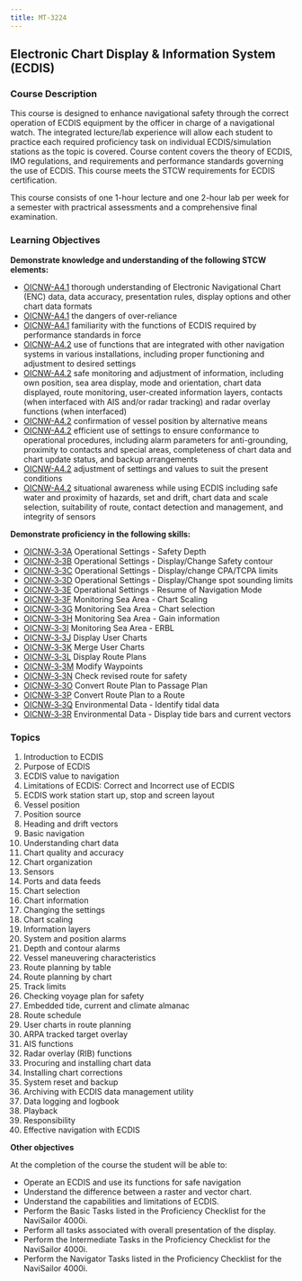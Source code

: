```yaml
---
title: MT-3224
---
```


## Electronic Chart Display & Information System (ECDIS) 

### Course Description

This course is designed to enhance navigational safety through the correct operation of ECDIS equipment by the officer in charge of a navigational watch. The integrated lecture/lab experience will allow each student to practice each required proficiency task on individual ECDIS/simulation stations as the topic is covered. Course content covers the theory of ECDIS, IMO regulations, and requirements and performance standards governing the use of ECDIS. This course meets the STCW requirements for ECDIS certification.

This course consists of one 1-hour lecture and one 2-hour lab per week for a semester with practrical assessments and a comprehensive final examination.


### Learning Objectives

**Demonstrate knowledge and understanding of the following STCW elements:**

* [OICNW-A4.1](21#OICNW-A4\.1) thorough understanding of Electronic Navigational Chart (ENC) data, data accuracy, presentation rules, display options and other chart data formats
* [OICNW-A4.1](21#OICNW-A4\.1) the dangers of over-reliance
* [OICNW-A4.1](21#OICNW-A4\.1) familiarity with the functions of ECDIS required by performance standards in force
* [OICNW-A4.2](21#OICNW-A4\.2) use of functions that are integrated with other navigation systems in various installations, including proper functioning and adjustment to desired settings
* [OICNW-A4.2](21#OICNW-A4\.2) safe monitoring and adjustment of information, including own position, sea area display, mode and orientation, chart data displayed, route monitoring, user-created information layers, contacts (when interfaced with AIS and/or radar tracking) and radar overlay functions (when interfaced)
* [OICNW-A4.2](21#OICNW-A4\.2) confirmation of vessel position by alternative means
* [OICNW-A4.2](21#OICNW-A4\.2) efficient use of settings to ensure conformance to operational procedures, including alarm parameters for anti-grounding, proximity to contacts and special areas, completeness of chart data and chart update status, and backup arrangements
* [OICNW-A4.2](21#OICNW-A4\.2) adjustment of settings and values to suit the present conditions
* [OICNW-A4.2](21#OICNW-A4\.2) situational awareness while using ECDIS including safe water and proximity of hazards, set and drift, chart data and scale selection, suitability of route, contact detection and management, and integrity of sensors

**Demonstrate proficiency in the following skills:**

* [OICNW‑3‑3A](OICNW-3-3A) Operational Settings - Safety Depth
* [OICNW‑3‑3B](OICNW-3-3B) Operational Settings - Display/Change Safety contour
* [OICNW‑3‑3C](OICNW-3-3C) Operational Settings - Display/change CPA/TCPA limits
* [OICNW‑3‑3D](OICNW-3-3D) Operational Settings - Display/Change spot sounding limits
* [OICNW‑3‑3E](OICNW-3-3E) Operational Settings - Resume of Navigation Mode
* [OICNW‑3‑3F](OICNW-3-3F) Monitoring Sea Area - Chart Scaling
* [OICNW‑3‑3G](OICNW-3-3G) Monitoring Sea Area - Chart selection
* [OICNW‑3‑3H](OICNW-3-3H) Monitoring Sea Area - Gain information
* [OICNW‑3‑3I](OICNW-3-3I) Monitoring Sea Area - ERBL
* [OICNW‑3‑3J](OICNW-3-3J) Display User Charts 
* [OICNW‑3‑3K](OICNW-3-3K) Merge User Charts
* [OICNW‑3‑3L](OICNW-3-3L) Display Route Plans
* [OICNW‑3‑3M](OICNW-3-3M) Modify Waypoints
* [OICNW‑3‑3N](OICNW-3-3N) Check revised route for safety
* [OICNW‑3‑3O](OICNW-3-3O) Convert Route Plan to Passage Plan
* [OICNW‑3‑3P](OICNW-3-3P) Convert Route Plan to a Route
* [OICNW‑3‑3Q](OICNW-3-3Q) Environmental Data - Identify tidal data
* [OICNW‑3‑3R](OICNW-3-3R) Environmental Data - Display tide bars and current vectors

### Topics

1. Introduction to ECDIS
2. Purpose of ECDIS
3. ECDIS value to navigation
4. Limitations of ECDIS: Correct and Incorrect use of ECDIS
5. ECDIS work station start up, stop and screen layout
6. Vessel position
7. Position source
8. Heading and drift vectors
9. Basic navigation
10. Understanding chart data
11. Chart quality and accuracy
12. Chart organization
13. Sensors
14. Ports and data feeds
15. Chart selection
16. Chart information
17. Changing the settings
18. Chart scaling
19. Information layers
20. System and position alarms
21. Depth and contour alarms
22. Vessel maneuvering characteristics
23. Route planning by table
24. Route planning by chart
25. Track limits
26. Checking voyage plan for safety
27. Embedded tide, current and climate almanac
28. Route schedule
29. User charts in route planning
30. ARPA tracked target overlay
31. AIS functions
32. Radar overlay (RIB) functions
33. Procuring and installing chart data
34. Installing chart corrections
35. System reset and backup
36. Archiving with ECDIS data management utility
37. Data logging and logbook
38. Playback
39. Responsibility
40. Effective navigation with ECDIS


**Other objectives**


At the completion of the course the student will be able to:

* Operate an ECDIS and use its functions for safe navigation
* Understand the difference between a raster and vector chart.
* Understand the capabilities and limitations of ECDIS.
* Perform the Basic Tasks listed in the Proficiency Checklist for the NaviSailor 4000i.
* Perform all tasks associated with overall presentation of the display.
* Perform the Intermediate Tasks in the Proficiency Checklist for the NaviSailor 4000i.
* Perform the Navigator Tasks listed in the Proficiency Checklist for the NaviSailor 4000i.



